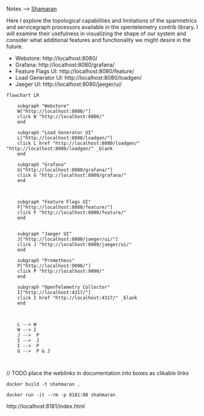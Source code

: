 

Notes --> [Shamaran](https://medium.com/@devrim.demiroz/shahmaran-20a9f1678)


Here I explore the topological capabilities and limitations of the spanmetrics and servicegraph processors available in the opentelemetry contrib library. 
I will examine their usefulness in visualizing the shape of our system and consider what additional features and functionality we might desire in the future.


* Webstore: http://localhost:8080/
* Grafana: http://localhost:8080/grafana/
* Feature Flags UI: http://localhost:8080/feature/
* Load Generator UI: http://localhost:8080/loadgen/
* Jaeger UI: http://localhost:8080/jaeger/ui/

```mermaid
flowchart LR
    
    subgraph "Webstore"
    W["http://localhost:8080/"]
    click W "http://localhost:8080/"
    end
    
    subgraph "Load Generator UI"
    L["http://localhost:8080/loadgen/"]
    click L href "http://localhost:8080/loadgen/" "http://localhost:8080/loadgen/" _blank
    end
    
    subgraph "Grafana"
    G["http://localhost:8080/grafana/"]
    click G "http://localhost:8080/grafana/"
    end
    
   
       
    subgraph "Feature Flags UI"
    F["http://localhost:8080/feature/"]
    click F "http://localhost:8080/feature/"
    end
    
    
    subgraph "Jaeger UI"
    J["http://localhost:8080/jaeger/ui/"]
    click J "http://localhost:8080/jaeger/ui/"
    end
    
    subgraph "Prometheus"
    P["http://localhost:9090/"]
    click P "http://localhost:9090/"
    end
    
    subgraph "OpenTelemetry Collector"
    I["http://localhost:4317/"]
    click I href "http://localhost:4317/" _blank
    end
    
    

    L --> W 
    W --> I
    J -->  P
    I -->  J 
    I -->  P
    G -->  P & J
    
        
```
// TODO place the weblinks in documentation into boxes as clikable links

```shell
docker build -t shahmaran .
```

```shell
docker run -it --rm -p 8181:80 shahmaran
```
http://localhost:8181/index.html

```shell

